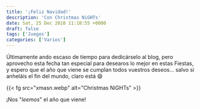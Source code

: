 ```yaml
---
title: '¡Feliz Navidad!'
description: 'Con Christmas NiGHTs'
date: Sat, 25 Dec 2010 11:10:55 +0000
draft: false
tags: ['Juegos']
categories: ['Varios']
---
```


Últimamente ando escaso de tiempo para dedicárselo al blog, pero aprovecho esta fecha tan especial para desearos lo mejor en estas Fiestas, y espero que el año que viene se cumplan todos vuestros deseos... salvo si anheláis el fin del mundo, claro está :smile:

{{< fg src="xmasn.webp" alt="Christmas NiGHTs" >}}

¡Nos "_leemos_" el año que viene!